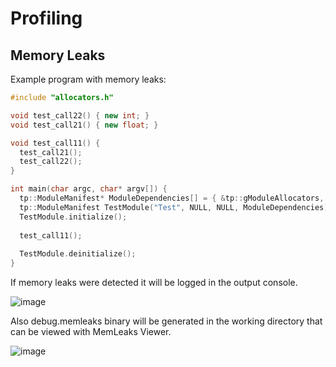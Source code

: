# Profiling

## Memory Leaks

Example program with memory leaks:

```c++
#include "allocators.h"

void test_call22() { new int; }
void test_call21() { new float; }

void test_call11() {
  test_call21();
  test_call22();
}

int main(char argc, char* argv[]) {
  tp::ModuleManifest* ModuleDependencies[] = { &tp::gModuleAllocators, NULL };
  tp::ModuleManifest TestModule("Test", NULL, NULL, ModuleDependencies);
  TestModule.initialize();
  
  test_call11();
  
  TestModule.deinitialize();
}

```
If memory leaks were detected it will be logged in the output console.

![image](https://user-images.githubusercontent.com/63184036/222794298-3f238de4-c0b8-41fa-b7ec-c0c675da8f05.png)

Also debug.memleaks binary will be generated in the working directory that can be viewed with MemLeaks Viewer.

![image](https://user-images.githubusercontent.com/63184036/222793169-a405effe-72be-42fc-b375-bb06dce0a735.png)

